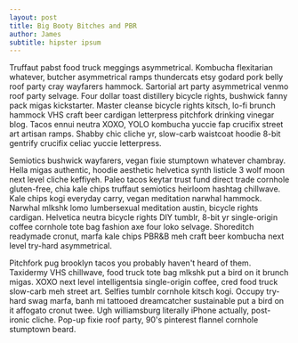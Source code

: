 ```yaml
---
layout: post
title: Big Booty Bitches and PBR
author: James
subtitle: hipster ipsum
---
```


Truffaut pabst food truck meggings asymmetrical. Kombucha flexitarian whatever, butcher asymmetrical ramps thundercats etsy godard pork belly roof party cray wayfarers hammock. Sartorial art party asymmetrical venmo roof party selvage. Four dollar toast distillery bicycle rights, bushwick fanny pack migas kickstarter. Master cleanse bicycle rights kitsch, lo-fi brunch hammock VHS craft beer cardigan letterpress pitchfork drinking vinegar blog. Tacos ennui neutra XOXO, YOLO kombucha yuccie fap crucifix street art artisan ramps. Shabby chic cliche yr, slow-carb waistcoat hoodie 8-bit gentrify crucifix celiac yuccie letterpress.

Semiotics bushwick wayfarers, vegan fixie stumptown whatever chambray. Hella migas authentic, hoodie aesthetic helvetica synth listicle 3 wolf moon next level cliche keffiyeh. Paleo tacos keytar trust fund direct trade cornhole gluten-free, chia kale chips truffaut semiotics heirloom hashtag chillwave. Kale chips kogi everyday carry, vegan meditation narwhal hammock. Narwhal mlkshk lomo lumbersexual meditation austin, bicycle rights cardigan. Helvetica neutra bicycle rights DIY tumblr, 8-bit yr single-origin coffee cornhole tote bag fashion axe four loko selvage. Shoreditch readymade cronut, marfa kale chips PBR&B meh craft beer kombucha next level try-hard asymmetrical.

Pitchfork pug brooklyn tacos you probably haven't heard of them. Taxidermy VHS chillwave, food truck tote bag mlkshk put a bird on it brunch migas. XOXO next level intelligentsia single-origin coffee, cred food truck slow-carb meh street art. Selfies tumblr cornhole kitsch kogi. Occupy try-hard swag marfa, banh mi tattooed dreamcatcher sustainable put a bird on it affogato cronut twee. Ugh williamsburg literally iPhone actually, post-ironic cliche. Pop-up fixie roof party, 90's pinterest flannel cornhole stumptown beard.
